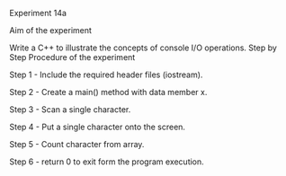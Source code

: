 Experiment 14a


Aim of the experiment

Write a C++ to illustrate the concepts of console I/O operations.
Step by Step Procedure of the experiment

Step 1 - Include the required header files (iostream).

Step 2 - Create a main() method with data member x.

Step 3 - Scan a single character.

Step 4 - Put a single character onto the screen.

Step 5 - Count character from array.

Step 6 - return 0 to exit form the program execution.
